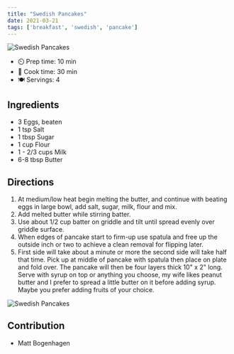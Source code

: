```yaml
---
title: "Swedish Pancakes"
date: 2021-03-21
tags: ['breakfast', 'swedish', 'pancake']
---
```


![Swedish Pancakes](/pix/swedish-pancakes-00.webp)

- ⏲️ Prep time: 10 min
- 🍳 Cook time: 30 min
- 🍽️ Servings: 4

## Ingredients

- 3 Eggs, beaten
- 1 tsp Salt
- 1 tbsp Sugar
- 1 cup Flour
- 1 - 2/3 cups Milk
- 6-8 tbsp Butter

## Directions

1. At medium/low heat begin melting the butter, and continue with beating eggs in large bowl, add salt, sugar, milk, flour and mix.
2. Add melted butter while stirring batter.
3. Use about 1/2 cup batter on griddle and tilt until spread evenly over griddle surface.
4. When edges of pancake start to firm-up use spatula and free up the outside inch or two to achieve a clean removal for flipping later.
5. First side will take about a minute or more the second side will take half that time. Pick up at middle of pancake with spatula then place on plate and fold over. The pancake will then be four layers thick 10" x 2" long. Serve with syrup on top or anything you choose, my wife likes peanut butter and I prefer to spread a little butter on it before adding syrup. Maybe you prefer adding fruits of your choice.

![Swedish Pancakes](/pix/swedish-pancakes-01.webp)

## Contribution

- Matt Bogenhagen
